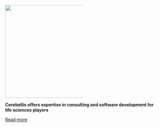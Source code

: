 <img src="https://www.cerebellis.com/cerebellis/ui/img/cerebellis-logo.png" style="width: 300px; max-width: 50%;"/>

**Cerebellis offers expertise in consulting and software development for life sciences players**

[Read more](https://www.cerebellis.com/)
